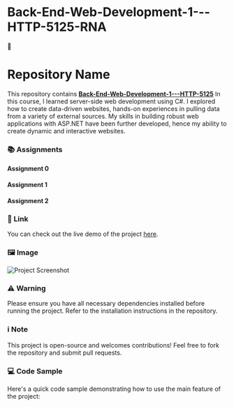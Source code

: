 # Back-End-Web-Development-1---HTTP-5125-RNA


# Repository Name

This repository contains [**Back-End-Web-Development-1---HTTP-5125**](https://example.com)
In this course, I learned server-side web development using C#. I explored how to create data-driven websites, hands-on experiences in pulling data from a variety of external sources. My skills in building robust web applications with ASP.NET have been further developed, hence my ability to create dynamic and interactive websites.

### 📚 Assignments

#### Assignment 0

#### Assignment 1

#### Assignment 2


### 🔗 Link
You can check out the live demo of the project [here](https://example.com).

### 🖼️ Image
![Project Screenshot](https://via.placeholder.com/600x300.png?text=Project+Screenshot)

### ⚠️ Warning
Please ensure you have all necessary dependencies installed before running the project. Refer to the installation instructions in the repository.

### ℹ️ Note
This project is open-source and welcomes contributions! Feel free to fork the repository and submit pull requests.

### 💻 Code Sample
Here's a quick code sample demonstrating how to use the main feature of the project:

<!--
```python
def main_function():
    print("This is the main function of the project.")

main_function()
-->

